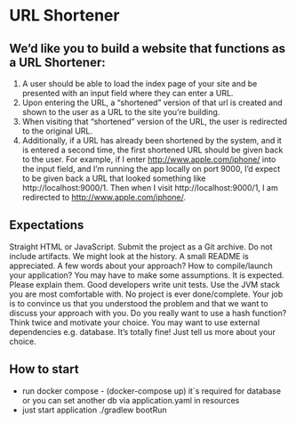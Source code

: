 # URL Shortener

## We’d like you to build a website that functions as a URL Shortener:
 1. A user should be able to load the index page of your site and be presented with an input field where they can enter a URL.
2. Upon entering the URL, a “shortened” version of that url is created and shown to the user as a URL to the site you’re building.
3. When visiting that “shortened” version of the URL, the user is redirected to the original URL.
4. Additionally, if a URL has already been shortened by the system, and it is entered a second time, the first shortened URL should be given back to the user.
For example, if I enter http://www.apple.com/iphone/ into the input field, and I’m running the app locally on port 9000, I’d expect to be given back a URL that looked something like http://localhost:9000/1. Then when I visit http://localhost:9000/1, I am redirected to http://www.apple.com/iphone/.

## Expectations
Straight HTML or JavaScript.
Submit the project as a Git archive. Do not include artifacts. We might look at the history.
A small README is appreciated. A few words about your approach? How to compile/launch your application?
You may have to make some assumptions. It is expected. Please explain them.
Good developers write unit tests.
Use the JVM stack you are most comfortable with.
No project is ever done/complete. Your job is to convince us that you understood the problem and that we want to discuss your approach with you.
Do you really want to use a hash function? Think twice and motivate your choice.
You may want to use external dependencies e.g. database. It’s totally fine! Just tell us more about your choice.

## How to start
- run docker compose - (docker-compose up) it`s required for database or you can set another db via application.yaml in resources
- just start application ./gradlew bootRun
